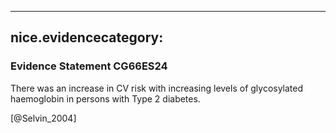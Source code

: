 
---
nice.evidencecategory: 
---

### Evidence Statement CG66ES24
There was an increase in CV risk with increasing levels of glycosylated haemoglobin in
persons with Type 2 diabetes.

[@Selvin_2004]

